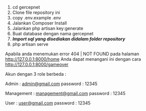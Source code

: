 1. cd gercepnet
2. Clone file repository ini
3. copy .env.example .env
4. Jalankan Composer Install
5. Jalankan php artisan key:generate
6. Buat database dengan nama gercepnet
7. <b><i>Import sql yang disediakan didalam folder repository</i></b>
8. php artisan serve

Apabila anda menemukan error 404 | NOT FOUND pada halaman http://127.0.0.1:8000/home Anda dapat menangani ini dengan cara http://127.0.0.1:8000/gameover

Akun dengan 3 role berbeda :

Admin : admin@gmail.com 
password : 12345

Management : management@gmail.com
password : 12345

User : user@gmail.com
password : 12345
